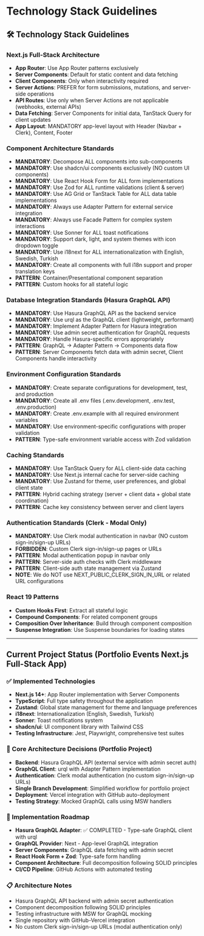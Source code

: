 # Technology Stack Guidelines

## 🛠️ Technology Stack Guidelines

### Next.js Full-Stack Architecture

- **App Router**: Use App Router patterns exclusively
- **Server Components**: Default for static content and data fetching
- **Client Components**: Only when interactivity required
- **Server Actions**: PREFER for form submissions, mutations, and server-side operations
- **API Routes**: Use only when Server Actions are not applicable (webhooks, external APIs)
- **Data Fetching**: Server Components for initial data, TanStack Query for client updates
- **App Layout**: MANDATORY app-level layout with Header (Navbar + Clerk), Content, Footer

### Component Architecture Standards

- **MANDATORY**: Decompose ALL components into sub-components
- **MANDATORY**: Use shadcn/ui components exclusively (NO custom UI components)
- **MANDATORY**: Use React Hook Form for ALL form implementations
- **MANDATORY**: Use Zod for ALL runtime validations (client & server)
- **MANDATORY**: Use AG Grid or TanStack Table for ALL data table implementations
- **MANDATORY**: Always use Adapter Pattern for external service integration
- **MANDATORY**: Always use Facade Pattern for complex system interactions
- **MANDATORY**: Use Sonner for ALL toast notifications
- **MANDATORY**: Support dark, light, and system themes with icon dropdown toggle
- **MANDATORY**: Use i18next for ALL internationalization with English, Swedish, Turkish
- **MANDATORY**: Create all components with full i18n support and proper translation keys
- **PATTERN**: Container/Presentational component separation
- **PATTERN**: Custom hooks for all stateful logic

### Database Integration Standards (Hasura GraphQL API)

- **MANDATORY**: Use Hasura GraphQL API as the backend service
- **MANDATORY**: Use urql as the GraphQL client (lightweight, performant)
- **MANDATORY**: Implement Adapter Pattern for Hasura integration
- **MANDATORY**: Use admin secret authentication for GraphQL requests
- **MANDATORY**: Handle Hasura-specific errors appropriately
- **PATTERN**: GraphQL → Adapter Pattern → Components data flow
- **PATTERN**: Server Components fetch data with admin secret, Client Components handle interactivity

### Environment Configuration Standards

- **MANDATORY**: Create separate configurations for development, test, and production
- **MANDATORY**: Create all .env files (.env.development, .env.test, .env.production)
- **MANDATORY**: Create .env.example with all required environment variables
- **MANDATORY**: Use environment-specific configurations with proper validation
- **PATTERN**: Type-safe environment variable access with Zod validation

### Caching Standards

- **MANDATORY**: Use TanStack Query for ALL client-side data caching
- **MANDATORY**: Use Next.js internal cache for server-side caching
- **MANDATORY**: Use Zustand for theme, user preferences, and global client state
- **PATTERN**: Hybrid caching strategy (server + client data + global state coordination)
- **PATTERN**: Cache key consistency between server and client layers

### Authentication Standards (Clerk - Modal Only)

- **MANDATORY**: Use Clerk modal authentication in navbar (NO custom sign-in/sign-up URLs)
- **FORBIDDEN**: Custom Clerk sign-in/sign-up pages or URLs
- **PATTERN**: Modal authentication popup in navbar only
- **PATTERN**: Server-side auth checks with Clerk middleware
- **PATTERN**: Client-side auth state management via Zustand
- **NOTE**: We do NOT use NEXT_PUBLIC_CLERK_SIGN_IN_URL or related URL configurations

### React 19 Patterns

- **Custom Hooks First**: Extract all stateful logic
- **Compound Components**: For related component groups
- **Composition Over Inheritance**: Build through component composition
- **Suspense Integration**: Use Suspense boundaries for loading states

---

## Current Project Status (Portfolio Events Next.js Full-Stack App)

### ✅ Implemented Technologies

- **Next.js 14+**: App Router implementation with Server Components
- **TypeScript**: Full type safety throughout the application
- **Zustand**: Global state management for theme and language preferences
- **i18next**: Internationalization (English, Swedish, Turkish)
- **Sonner**: Toast notifications system
- **shadcn/ui**: UI component library with Tailwind CSS
- **Testing Infrastructure**: Jest, Playwright, comprehensive test suites

### 🎯 Core Architecture Decisions (Portfolio Project)

- **Backend**: Hasura GraphQL API (external service with admin secret auth)
- **GraphQL Client**: urql with Adapter Pattern implementation
- **Authentication**: Clerk modal authentication (no custom sign-in/sign-up URLs)
- **Single Branch Development**: Simplified workflow for portfolio project
- **Deployment**: Vercel integration with GitHub auto-deployment
- **Testing Strategy**: Mocked GraphQL calls using MSW handlers

### 🔄 Implementation Roadmap

- **Hasura GraphQL Adapter**: ✅ COMPLETED - Type-safe GraphQL client with urql
- **GraphQL Provider**: Next - App-level GraphQL integration
- **Server Components**: GraphQL data fetching with admin secret
- **React Hook Form + Zod**: Type-safe form handling
- **Component Architecture**: Full decomposition following SOLID principles
- **CI/CD Pipeline**: GitHub Actions with automated testing

### 📋 Architecture Notes

- Hasura GraphQL API backend with admin secret authentication
- Component decomposition following SOLID principles
- Testing infrastructure with MSW for GraphQL mocking
- Single repository with GitHub-Vercel integration
- No custom Clerk sign-in/sign-up URLs (modal authentication only)
